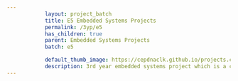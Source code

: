```yaml
---
            layout: project_batch
            title: E5 Embedded Systems Projects
            permalink: /3yp/e5
            has_children: true
            parent: Embedded Systems Projects
            batch: e5

            default_thumb_image: https://cepdnaclk.github.io/projects.ce.pdn.ac.lk/data/categories/3yp/thumbnail.jpg
            description: 3rd year embedded systems project which is a combination of CO321, CO324 and CO325 courses
---
```

